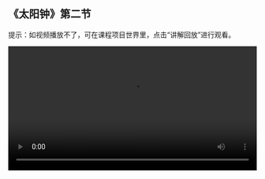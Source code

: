 ## 《太阳钟》第二节
 
提示：如视频播放不了，可在课程项目世界里，点击“讲解回放”进行观看。
 
<video width="100%" controls controlslist="nodownload nofullscreen noremoteplayback" disablePictureInPicture>
  <source src="https://api.keepwork.com/ts-storage/siteFiles/22348/raw#太阳钟L2.webm" type="video/webm" />
  <source src="https://api.keepwork.com/ts-storage/siteFiles/22349/raw#太阳钟L2.mp4" type="video/mp4" />
   
  你的浏览器不支持播放
</video>
<style>
video::-webkit-media-controls-fullscreen-button { display: none; } 
</style>

## 字幕

在上节课，我们使用C A D设计出了太阳钟模型
那么，古人是如何通过太阳钟计时的呢？接下来，我们一起模拟实现太阳钟计时的效果吧
舞台中间是一个可以放置太阳钟的基座，它主要是由金属方块搭建而成的

### 步骤一

点击E按钮，打开工具栏
在代码标签下，选取代码方块，将它放置在基座上
右键打开代码方块，点击角色模型，添加我们设计完成的太阳钟作为演员
太阳钟添加好后，需要调整好它的大小、位置和朝向
接着，我们添加一个拉杆，点击拉杆启动代码方块，将太阳钟展示出来
想要看到太阳钟指针的影子，需要在环境设置中开启真实光影
这样，就可以看到世界中所有物体的影子啦
而且，可以看到基座金属方块的光泽，旁边的绿植也有了随风飘动的仿真效果
在环境的设置面板下，我们还可以设置环境的天气
这里，为了真实反映太阳钟的计时变化，需要设置天气为仿真天空
在仿真天空里，太阳会从东边升起，西边落下
指针影子的朝向也会随着不停变化，这就是太阳钟计时的原理
下面，我们拖拉设置光照的滑块
可以看到，在不同的时间点，太阳钟留下的影子朝向不同
于是，人们通过观察影子对应的刻度，就知道当前时间啦

### 步骤二

在上一小节，我们知道可以手动开启环境的真实光影，并设置天气和时间
接下来，我们来学习如何通过程序实现上述效果吧
先点击拉杆，停止运行代码方块
右键打开代码方块，在事件标签下，拖出执行命令指令
点击第一个圆框下拉，我们选择其中的“设置真实光影”命令
这里，通过该命令的参数1、2 、3，设置是否开启真实光影
其中，参数“1”表示关闭真实光影
设置参数为“1”，点击运行程序
可以看到，世界的真实光影效果关闭了，物体的影子也消失了
参数“2”表示开启真实光影，设置好后，点击运行程序
可以看到，真实光影的效果又恢复了
而参数“3”表示开启更高性能的真实光影效果
为了节约计算机的内存资源，我们一般不会使用参数“3”
下面，我们来实现程序控制时间的效果吧
同样地，拖出执行命令指令，选择“改变时间”命令
它的时间参数范围是-1到1，表示一天的时间变化
填入参数“-1”，点击运行，可以看到天变黑了，“-1”表示晚上12点
填入参数“-0.5”，点击运行，可以看到是天蒙蒙亮的状态，“-0.5”表示早上6点
那么，往下推算，参数“0”、“0.5”、“1”分别表示中午12点、傍晚6点、晚上12点
我们可以依次测试一下，看看不同参数对应的时间效果
最后，为了保证良好的视觉效果，我们设置参数为“0”，即中午12点的时间


### 步骤三

在上小节，我们学习了用程序开启真实光影和控制时间
那能不能通过程序，呈现世界一天的时间变化呢？
下面我们一起来实现这个效果吧
右键打开代码方块，在控制标签下，拖出循环变量指令
默认循环中变量“i”的范围是从1到10，每次递增1
它表示会循环执行内部的指令10次，直到变量“i”从1增加到10
修改变量“i”的范围为从-12 到 12，每次递增0.1
使用变量“i”来表示一天24小时的逐渐变化
但改变时间的参数范围是 -1 到 1
所以我们需要新建一个局部变量“time”
将它赋值为变量“i”除以12，这样“time”的变化范围就是-1到1啦
然后，我们就可以根据变量“time”的值来改变时间
为了避免程序执行太快看不到效果，需要在循环中添加等待指令
修改等待指令的参数为0.03
点击运行，可以看到太阳钟呈现一天的计时变化啦
最后，我们再添加永远重复指令，实现世界中时间不停变化的效果
